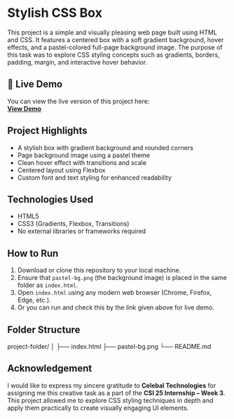 # Stylish CSS Box

This project is a simple and visually pleasing web page built using HTML and CSS. It features a centered box with a soft gradient background, hover effects, and a pastel-colored full-page background image. The purpose of this task was to explore CSS styling concepts such as gradients, borders, padding, margin, and interactive hover behavior.

## 🔗 Live Demo

You can view the live version of this project here:  
**[View Demo](https://shubhanjali04.github.io/CSS-Styled-Box-Week-3/)**


## Project Highlights

- A stylish box with gradient background and rounded corners
- Page background image using a pastel theme
- Clean hover effect with transitions and scale
- Centered layout using Flexbox
- Custom font and text styling for enhanced readability

## Technologies Used

- HTML5
- CSS3 (Gradients, Flexbox, Transitions)
- No external libraries or frameworks required

## How to Run

1. Download or clone this repository to your local machine.
2. Ensure that `pastel-bg.png` (the background image) is placed in the same folder as `index.html`.
3. Open `index.html` using any modern web browser (Chrome, Firefox, Edge, etc.).
4. Or you can run and check this by the link given above for live demo.

## Folder Structure
project-folder/
│
├── index.html
├── pastel-bg.png
└── README.md


## Acknowledgement

I would like to express my sincere gratitude to **Celebal Technologies** for assigning me this creative task as a part of the **CSI 25 Internship – Week 3**. This project allowed me to explore CSS styling techniques in depth and apply them practically to create visually engaging UI elements.

